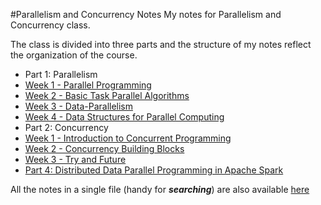 #Parallelism and Concurrency Notes
My notes for Parallelism and Concurrency class.

The class is divided into three parts and the structure of my notes reflect the organization of the course.

 - Part 1: Parallelism
  - [Week 1 - Parallel Programming](PARA-Week1.md)
  - [Week 2 - Basic Task Parallel Algorithms](PARA-Week2.md)
  - [Week 3 - Data-Parallelism](PARA-Week3.md)
  - [Week 4 - Data Structures for Parallel Computing](PARA-Week4.md)
 - Part 2: Concurrency
  - [Week 1 - Introduction to Concurrent Programming](CONC-Week5.md)
  - [Week 2 - Concurrency Building Blocks](CONC-Week6.md)
  - [Week 3 - Try and Future](CONC-Week7.md)
 - [Part 4: Distributed Data Parallel Programming in Apache Spark](DATA-Week1.md)

All the notes in a single file (handy for ***searching***) are also available [here](singlefile.md)
